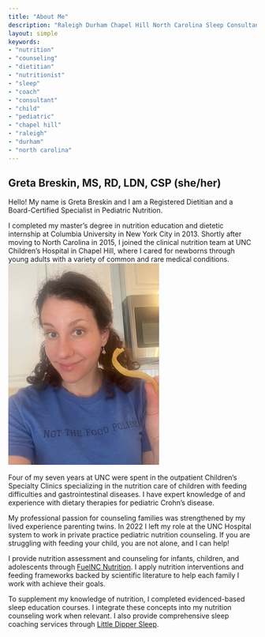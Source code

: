```yaml
---
title: "About Me"
description: "Raleigh Durham Chapel Hill North Carolina Sleep Consultant Pediatric Dietitian Nutritionist"
layout: simple
keywords:
- "nutrition"
- "counseling"
- "dietitian"
- "nutritionist"
- "sleep"
- "coach"
- "consultant"
- "child"
- "pediatric"
- "chapel hill"
- "raleigh"
- "durham"
- "north carolina"
---
```

## Greta Breskin, MS, RD, LDN, CSP (she/her)
Hello! My name is Greta Breskin and I am a Registered Dietitian and a Board-Certified Specialist in Pediatric Nutrition. 
<div id="sectionright"><sp>I completed my master’s degree in nutrition education and dietetic internship at Columbia University in New York City in 2013. Shortly after moving to North Carolina in 2015, I joined the clinical nutrition team at UNC Children’s Hospital in Chapel Hill, where I cared for newborns through young adults with a variety of common and rare medical conditions. 
</div>
<div id="sectionleft"><img src='about_photo.jpeg' alt='Raleigh Durham Chapel Hill North Carolina Sleep Consultant Pediatric Dietitian Nutritionist'></div>

Four of my seven years at UNC were spent in the outpatient Children’s Specialty Clinics specializing in the nutrition care of children with feeding difficulties and gastrointestinal diseases. I have expert knowledge of and experience with dietary therapies for pediatric Crohn’s disease.

My professional passion for counseling families was strengthened by my lived experience parenting twins. In 2022 I left my role at the UNC Hospital system to work in private practice pediatric nutrition counseling. If you are struggling with feeding your child, you are not alone, and I can help!

I provide nutrition assessment and counseling for infants, children, and adolescents through [FuelNC Nutrition](https://www.fuelnc.com). I apply nutrition interventions and feeding frameworks backed by scientific literature to help each family I work with achieve their goals. 

To supplement my knowledge of nutrition, I completed evidenced-based sleep education courses. I integrate these concepts into my nutrition counseling work when relevant. I also provide comprehensive sleep coaching services through [Little Dipper Sleep](https://www.littledipperwellness.com).